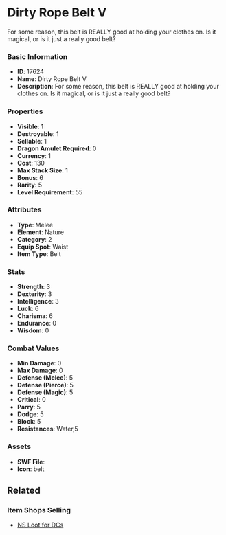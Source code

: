 # Dirty Rope Belt V

For some reason, this belt is REALLY good at holding your clothes on. Is it magical, or is it just a really good belt?

### Basic Information

- **ID**: 17624
- **Name**: Dirty Rope Belt V
- **Description**: For some reason, this belt is REALLY good at holding your clothes on. Is it magical, or is it just a really good belt?

### Properties

- **Visible**: 1
- **Destroyable**: 1
- **Sellable**: 1
- **Dragon Amulet Required**: 0
- **Currency**: 1
- **Cost**: 130
- **Max Stack Size**: 1
- **Bonus**: 6
- **Rarity**: 5
- **Level Requirement**: 55

### Attributes

- **Type**: Melee
- **Element**: Nature
- **Category**: 2
- **Equip Spot**: Waist
- **Item Type**: Belt

### Stats

- **Strength**: 3
- **Dexterity**: 3
- **Intelligence**: 3
- **Luck**: 6
- **Charisma**: 6
- **Endurance**: 0
- **Wisdom**: 0

### Combat Values

- **Min Damage**: 0
- **Max Damage**: 0
- **Defense (Melee)**: 5
- **Defense (Pierce)**: 5
- **Defense (Magic)**: 5
- **Critical**: 0
- **Parry**: 5
- **Dodge**: 5
- **Block**: 5
- **Resistances**: Water,5

### Assets

- **SWF File**: 
- **Icon**: belt

## Related

### Item Shops Selling

- [NS Loot for DCs](../item-shops/572-ns-loot-for-dcs.md)

